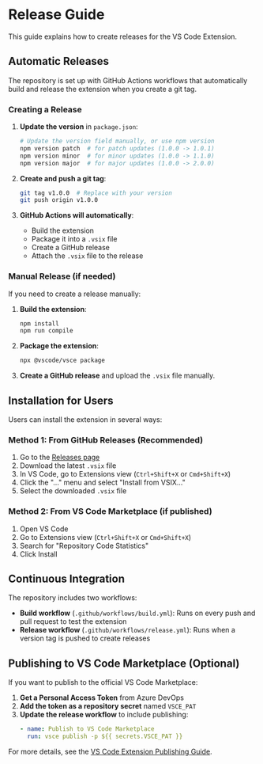 # Release Guide

This guide explains how to create releases for the VS Code Extension.

## Automatic Releases

The repository is set up with GitHub Actions workflows that automatically build and release the extension when you create a git tag.

### Creating a Release

1. **Update the version** in `package.json`:
   ```bash
   # Update the version field manually, or use npm version
   npm version patch  # for patch updates (1.0.0 -> 1.0.1)
   npm version minor  # for minor updates (1.0.0 -> 1.1.0)
   npm version major  # for major updates (1.0.0 -> 2.0.0)
   ```

2. **Create and push a git tag**:
   ```bash
   git tag v1.0.0  # Replace with your version
   git push origin v1.0.0
   ```

3. **GitHub Actions will automatically**:
   - Build the extension
   - Package it into a `.vsix` file
   - Create a GitHub release
   - Attach the `.vsix` file to the release

### Manual Release (if needed)

If you need to create a release manually:

1. **Build the extension**:
   ```bash
   npm install
   npm run compile
   ```

2. **Package the extension**:
   ```bash
   npx @vscode/vsce package
   ```

3. **Create a GitHub release** and upload the `.vsix` file manually.

## Installation for Users

Users can install the extension in several ways:

### Method 1: From GitHub Releases (Recommended)
1. Go to the [Releases page](../../releases)
2. Download the latest `.vsix` file
3. In VS Code, go to Extensions view (`Ctrl+Shift+X` or `Cmd+Shift+X`)
4. Click the "..." menu and select "Install from VSIX..."
5. Select the downloaded `.vsix` file

### Method 2: From VS Code Marketplace (if published)
1. Open VS Code
2. Go to Extensions view (`Ctrl+Shift+X` or `Cmd+Shift+X`)
3. Search for "Repository Code Statistics"
4. Click Install

## Continuous Integration

The repository includes two workflows:

- **Build workflow** (`.github/workflows/build.yml`): Runs on every push and pull request to test the extension
- **Release workflow** (`.github/workflows/release.yml`): Runs when a version tag is pushed to create releases

## Publishing to VS Code Marketplace (Optional)

If you want to publish to the official VS Code Marketplace:

1. **Get a Personal Access Token** from Azure DevOps
2. **Add the token as a repository secret** named `VSCE_PAT`
3. **Update the release workflow** to include publishing:
   ```yaml
   - name: Publish to VS Code Marketplace
     run: vsce publish -p ${{ secrets.VSCE_PAT }}
   ```

For more details, see the [VS Code Extension Publishing Guide](https://code.visualstudio.com/api/working-with-extensions/publishing-extension). 